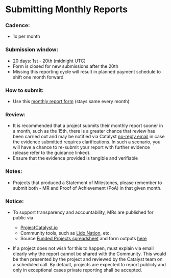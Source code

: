 # **Submitting Monthly Reports**

### Cadence: 
- 1x per month

### Submission window: 
- 20 days: 1st - 20th (midnight UTC)
- Form is closed for new submissions after the 20th
- Missing this reporting cycle will result in planned payment schedule to shift one month forward

### How to submit:
- Use this [monthly report form](https://bit.ly/CatalystMonthlyReport) (stays same every month)

### Review: 
- It is recommended that a project submits their monthly report sooner in a month, such as the 15th, there is a greater chance that review has been carried out and may be notified via Catalyst [no-reply email](https://docs.google.com/document/d/1r1q9Xx037m0dxPJch-bKIU2KKUse1tz-Jw2gccHmwys/edit#heading=h.tp7t8gghzvct) in case the evidence submitted requires clarifications. In such a scenario, you will have a chance to re-submit your report with further evidence (please refer to the guidance linked).
- Ensure that the evidence provided is tangible and verifiable

### Notes:
- Projects that produced a Statement of Milestones, please remember to submit both - MR and Proof of Achievement (PoA) in that given month. 

### Notice: 
- To support transparency and accountability, MRs are published for public via
   - [ProjectCatalyst.io](http://projectcatalyst.io/funds) 
   - Community tools, such as [Lido Nation](https://www.lidonation.com/en/project-catalyst/reports), etc.
   - Source [Funded Projects spreadsheet](https://bit.ly/FundedProjectsReporting) and form outputs [here](https://bit.ly/Funded-Projects-Reports)

- If a project does not wish for this to happen, must explain via email clearly why the report cannot be shared with the Community. This would be then presented by the project and reviewed by the Catalyst team on a scheduled call. By default, projects are expected to report publicly and only in exceptional cases private reporting shall be accepted.
